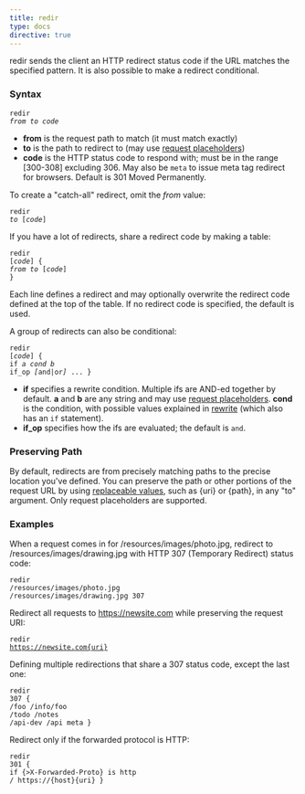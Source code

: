 ```yaml
---
title: redir
type: docs
directive: true
---
```


redir sends the client an HTTP redirect status code if the URL matches the specified pattern. It is also possible to make a redirect conditional.

### Syntax

<code class="block"><span class="hl-directive">redir</span> <span class="hl-arg"><i>from to code</i></span></code>

*   **from** is the request path to match (it must match exactly)
*   **to** is the path to redirect to (may use [request placeholders](/docs/placeholders))
*   **code** is the HTTP status code to respond with; must be in the range [300-308] excluding 306\. May also be `meta` to issue meta tag redirect for browsers. Default is 301 Moved Permanently.

To create a "catch-all" redirect, omit the _from_ value:

<code class="block"><span class="hl-directive">redir</span> <span class="hl-arg"><i>to</i> [<i>code</i>]</span></code>

If you have a lot of redirects, share a redirect code by making a table:

<code class="block"><span class="hl-directive">redir</span> <span class="hl-arg">[<i>code</i>]</span> {
	<span class="hl-subdirective"><i>from</i></span> <i>to</i> [<i>code</i>]
}
</code>

Each line defines a redirect and may optionally overwrite the redirect code defined at the top of the table. If no redirect code is specified, the default is used.

A group of redirects can also be conditional:

<code class="block"><span class="hl-directive">redir</span> <span class="hl-arg">[<i>code</i>]</span> {
	<span class="hl-subdirective">if</span>    <i>a cond b</i>
	<span class="hl-subdirective">if_op</span> <i>[</i>and|or<i>]</i>
	...
}
</code>

*   **if** specifies a rewrite condition. Multiple ifs are AND-ed together by default. **a** and **b** are any string and may use [request placeholders](/docs/placeholders). **cond** is the condition, with possible values explained in [rewrite](/docs/rewrite#if) (which also has an `if` statement).
*   **if_op** specifies how the ifs are evaluated; the default is `and`.

### Preserving Path

By default, redirects are from precisely matching paths to the precise location you've defined. You can preserve the path or other portions of the request URL by using [replaceable values](/docs/placeholders), such as {uri} or {path}, in any "to" argument. Only request placeholders are supported.

### Examples

When a request comes in for /resources/images/photo.jpg, redirect to /resources/images/drawing.jpg with HTTP 307 (Temporary Redirect) status code:

<code class="block"><span class="hl-directive">redir</span> <span class="hl-arg">/resources/images/photo.jpg /resources/images/drawing.jpg 307</span></code>

Redirect all requests to https://newsite.com while preserving the request URI:

<code class="block"><span class="hl-directive">redir</span> <span class="hl-arg">https://newsite.com{uri}</span></code>

Defining multiple redirections that share a 307 status code, except the last one:

<code class="block"><span class="hl-directive">redir</span> <span class="hl-arg">307</span> {
	<span class="hl-subdirective">/foo</span>     /info/foo
	<span class="hl-subdirective">/todo</span>    /notes
	<span class="hl-subdirective">/api-dev</span> /api       meta
}</code>

Redirect only if the forwarded protocol is HTTP:

<code class="block"><span class="hl-directive">redir</span> <span class="hl-arg">301</span> {
	<span class="hl-subdirective">if</span> {>X-Forwarded-Proto} is http
	<span class="hl-subdirective">/</span>  https://{host}{uri}
}</code>
